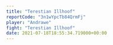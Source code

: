 ```yaml
---
title: "Terestian Illhoof"
reportCode: "3n1wYpcTb84QrmFj"
player: "Andrawe"
fight: "Terestian Illhoof"
date: 2021-07-18T18:55:34.719000+00:00
---
```

